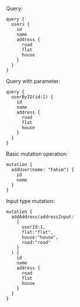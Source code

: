 Query:
```
query {
  users {
    id
    name
    address {
      road
      flat
      house
    }
  }
}
```
Query with parameter:
```
query {
  userByID(id:1) {
    id
    name
    address {
      road
      flat
      house
    }
  }
}
```
Basic mutation operation:
```
mutation {
  addUser(name: "Fahim") {
    id
    name
  }
}
```

Input type mutation:
```
mutation {
  addAddress(addressInput: 
    {
      userId:1, 
      flat:"flat", 
      house:"house", 
      road:"road"
    }
  ) {
    id
    name
    address {
      road
      flat
      house
    }
  }
}
```